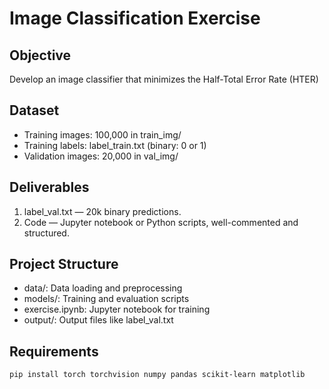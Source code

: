 # Image Classification Exercise

## Objective
Develop an image classifier that minimizes the Half-Total Error Rate (HTER)

## Dataset
- Training images: 100,000 in train_img/
- Training labels: label_train.txt (binary: 0 or 1)
- Validation images: 20,000 in val_img/

## Deliverables
1. label_val.txt — 20k binary predictions.
2. Code — Jupyter notebook or Python scripts, well-commented and structured.

## Project Structure
- data/: Data loading and preprocessing
- models/: Training and evaluation scripts
- exercise.ipynb: Jupyter notebook for training
- output/: Output files like label_val.txt

## Requirements
```bash (conda environment)
pip install torch torchvision numpy pandas scikit-learn matplotlib
